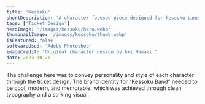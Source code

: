 ```yaml
---
title: 'Kessoku'
shortDescription: 'A character-focused piece designed for kessoku band.'
tags: ['Ticket Design']
heroImage: '/images/kessoku/hero.webp'
thumbnailImage: '/images/kessoku/thumb.webp'
isFeatured: false
softwareUsed: 'Adobe Photoshop'
imageCredit: 'Original character design by Aki Hamazi.'
date: 2023-10-26
---
```


The challenge here was to convey personality and style of each character through the ticket design. The brand identity for "Kessoku Band" needed to be cool, modern, and memorable, which was achieved through clean typography and a striking visual.